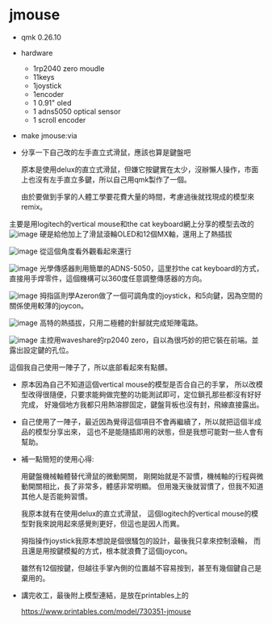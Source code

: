 # jmouse

* qmk 0.26.10

* hardware
  * 1rp2040 zero moudle
  * 11keys
  * 1joystick
  * 1encoder
  * 1 0.91" oled
  * 1 adns5050 optical sensor
  * 1 scroll encoder

* make jmouse:via

* 分享一下自己改的左手直立式滑鼠，應該也算是鍵盤吧

  原本是使用delux的直立式滑鼠，但嫌它按鍵實在太少，沒辦懶人操作，市面上也沒有左手直立多鍵，所以自己用qmk製作了一個。

  由於要做到手掌的人體工學要花費大量的時間，考慮過後就找現成的模型來remix。

  

主要是用logitech的vertical mouse和the cat keyboard網上分享的模型去改的
![image](https://github.com/ouser555/jmouse/blob/main/pic/001.jpg)
硬是給他加上了滑鼠滾輪OLED和12個MX軸，還用上了熱插拔


![image](https://github.com/ouser555/jmouse/blob/main/pic/002.jpg)
從這個角度看外觀看起來還行


![image](https://github.com/ouser555/jmouse/blob/main/pic/003.jpg)
光學傳感器則用簡單的ADNS-5050，這里抄the cat keyboard的方式，直接用手焊零件，這個機構可以360度任意調整傳感器的方向。


![image](https://github.com/ouser555/jmouse/blob/main/pic/005.jpg)
拇指區則學Azeron做了一個可調角度的joystick，和5向鍵，因為空間的關係使用較薄的joycon。


![image](https://github.com/ouser555/jmouse/blob/main/pic/006.jpg)
高特的熱插拔，只用二極體的針腳就完成矩陣電路。


![image](https://github.com/ouser555/jmouse/blob/main/pic/004.jpg)
主控用waveshare的rp2040 zero，自以為很巧妙的把它裝在前端。並露出設定鍵的孔位。


這個我自己使用一陣子了，所以底部看起來有點髒。



* 原本因為自己不知道這個vertical mouse的模型是否合自己的手掌， 所以改模型改得很隨便，只要求能夠做完整的功能測試即可，定位鎖孔那些都沒有好好完成， 好幾個地方我都只用熱溶膠固定，鍵盤背板也沒有封，飛線直接露出。

* 自己使用了一陣子，最近因為覺得這個項目不會再繼續了，所以就把這個半成品的模型分享出來， 這也不是能隨插即用的狀態，但是我想可能對一些人會有幫助。



* 補一點簡短的使用心得:

  用鍵盤機械軸體替代滑鼠的微動開關， 剛開始就是不習慣，機械軸的行程與微動開關相比，長了非常多，體感非常明顯。 但用幾天後就習慣了，但我不知道其他人是否能夠習慣。

  我原本就有在使用delux的直立式滑鼠， 這個logitech的vertical mouse的模型對我來說用起來感覺則更好，但這也是因人而異。

  拇指操作joystick我原本想說是個很騷包的設計，最後我只拿來控制滾輪， 而且還是用按鍵模擬的方式，根本就浪費了這個joycon。

  雖然有12個按鍵，但越往手掌內側的位置越不容易按到，甚至有幾個鍵自己是棄用的。



* 講完收工，最後附上模型連結，是放在printables上的

  https://www.printables.com/model/730351-jmouse
